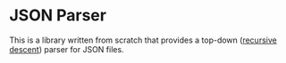 # JSON Parser

This is a library written from scratch that provides a top-down ([recursive descent](https://en.wikipedia.org/wiki/Recursive_descent_parser)) parser for JSON files.
